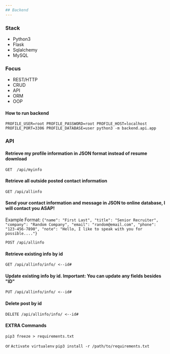 ```yaml
---
## Backend
---
```

### Stack
* Python3
* Flask
* Sqlalchemy
* MySQL

### Focus
* REST/HTTP
* CRUD
* API
* ORM
* OOP

#### How to run backend
```PROFILE_USER=root PROFILE_PASSWORD=root PROFILE_HOST=localhost PROFILE_PORT=3306 PROFILE_DATABASE=user python3 -m backend.api.app```

### API

#### Retrieve my profile information in JSON format instead of resume download
`GET  /api/myinfo`

#### Retrieve all outside posted contact information
`GET /api/allinfo` 

#### Send your contact information and message in JSON to online database, I will contact you ASAP!
Example Format: 
`{"name": "First Last", "title": "Senior Recruiter", "company": "Random Company", "email": "random@email.com", "phone": "123-456-7890", "note": "Hello, I like to speak with you for possible...."}`

`POST /api/allinfo` 

#### Retrieve existing info by id
`GET /api/allinfo/info/ <--id#` 

#### Update existing info by id. Important: You can update any fields besides "ID"
`PUT /api/allinfo/info/ <--id#` 

#### Delete post by id
`DELETE /api/allinfo/info/ <--id#` 

#### EXTRA Commands
`pip3 freeze > requirements.txt`

or
`Activate virtualenv`
`pip3 install -r /path/to/requirements.txt`

